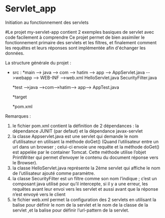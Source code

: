 # Servlet_app
Initiation au fonctionnement des servlets

#Le projet my-servlet-app contient 2 exemples basiques de servlet avec code facilement à comprendre 
Ce projet permet de bien assimiler le fonctionnement primaire des servlets et les filtres, et finalement comment les requêtes et leurs réponses sont implémentée afin d'échanger les données. 

La structure générale du projet :
-	src :
       *main --> java --> com --> hatim --> app -->  AppServlet.java       -->webapp --> WEB-INF -->web.xml
                                                     HelloServlet.java
                                                     SecurityFilter.java
                  

       *test -->java -->com-->hatim--> app-->  AppTest.java
       
       *target
       
       *pom.xml

Remarques : 
1) le fichier pom.xml contient la définition de 2 dépendances : la dépendance JUNIT (par defaut) et la dépendance javax-servlet
2) la classe Appservlet.java est une servlet qui demande le nom d’utilisateur en utilisant la méthode doGet()
(Quand l’utilisateur entre un url dans un browser ; celui-ci envoie une requête et la méthode doGet() est appelée par le container Tomcat. Cette méthode utilise l’objet PrintWriter qui permet d’envoyer le contenu du document réponse vers le Browser).
3) la classe HelloServlet.java représente la 2ème servlet qui affiche le nom de l’utilisateur ajouté comme paramètre.
4) la classe SecurityFilter est un filtre comme son nom l’indique ; c’est un composant java utilisé pour qu’il intercepte, si il y a une erreur, les requêtes avant leur envoi vers les servlet et aussi avant que la réponse n’est envoyé vers le client
5) le fichier web.xml permet la configuration des 2 servlets en utilisant la balise <servlet> pour définir le nom de la servlet et le nom de la classe de la servlet ,et la balise<web-mapping> pour définir l’url-pattern de la servlet.
